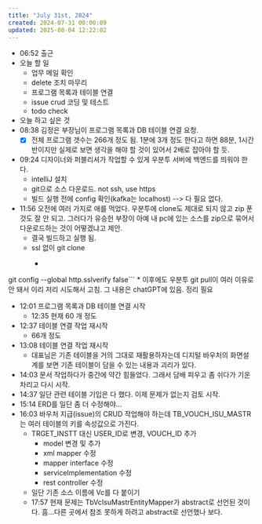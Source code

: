 ```yaml
---
title: "July 31st, 2024"
created: 2024-07-31 00:00:09
updated: 2025-08-04 12:22:02
---
```

  * 06:52 출근
  * 오늘 할 일
    * 업무 메일 확인
    * delete 조치 마무리
    * 프로그램 목록과 테이블 연결
    * issue crud 코딩 및 테스트
    * todo check
  * 오늘 하고 싶은 것
  * 08:38 김정은 부장님이 프로그램 목록과 DB 테이블 연결 요청. 
    * [x] 전체 프로그램 갯수는 266개 정도 됨. 1분에 3개 정도 한다고 하면 88분, 1시간 반이지만 실제로 보면 생각을 해야 할 것이 있어서 2배로 잡아야 할 듯.
  * 09:24 디자이너와 퍼블리셔가 작업할 수 있게 우분투 서버에 백엔드를 띄워야 한다.
    * intelliJ 설치
    * git으로 소스 다운로드. not ssh, use https
    * 빌드 실행 전에 config 확인(kafka는 localhost) --> 다 필요 없다.
  * 11:56 오전에 여러 가지로 애를 먹었다. 우분투에 clone도 제대로 되지 않고 zip 푼 것도 잘 안 되고. 그러다가 유승헌 부장이 아예 내 pc에 있는 소스를 zip으로 묶어서 다운로드하는 것이 어떻겠냐고 제안.
    * 결국 빌드하고 실행 됨.
    * ssl 없이 git clone
      * ```shell
git config --global http.sslverify false```
    * 이후에도 우분투 git pull이 여러 이유로 안 돼서 이리 저리 시도해서 고침. 그 내용은 chatGPT에 있음. 정리 필요
  * 12:01 프로그램 목록과 DB 테이블 연결 시작
    * 12:35 현재 60 개 정도
  * 12:37 테이블 연결 작업 재시작
    * 66개 정도
  * 13:08 테이블 연결 작업 재시작
    * 대표님은 기존 테이블을 거의 그대로 재활용하자는데 디지털 바우처의 화면설계를 보면 기존 테이블이 담을 수 있는 내용과 괴리가 있다.
  * 14:03 문서 작업하다가 중간에 약간 힘들었다. 그래서 담배 피우고 좀 쉬다가 기운 차리고 다시 시작.
  * 14:37 일단 관련 테이블 기입은 다 했다. 이제 문제가 없는지 검토 시작.
  * 15:14 ERD를 일단 좀 더 수정해야...
  * 16:03 바우처 지급(issue)의 CRUD 작업해야 하는데 TB_VOUCH_ISU_MASTR는 여러 테이블의 키를 속성값으로 가진다.
    * TRGET_INSTT 대신 USER_ID로 변경, VOUCH_ID 추가
      * model 변경 및  추가
      * xml mapper 수정
      * mapper interface 수정
      * serviceImplementation 수정
      * rest controller 수정
    * 일단 기존 소스 이름에 Vc를 다 붙이기
    * 17:57 현재 문제는 TbVcIsuMastrEntityMapper가 abstract로 선언된 것이다. 흠...다른 곳에서 참조 못하게 하려고 abstract로 선언했나 보다.